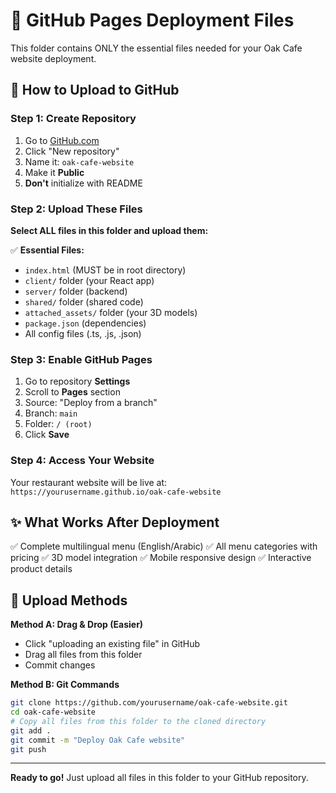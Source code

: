 # 📁 GitHub Pages Deployment Files

This folder contains ONLY the essential files needed for your Oak Cafe website deployment.

## 🚀 How to Upload to GitHub

### Step 1: Create Repository
1. Go to [GitHub.com](https://github.com)
2. Click "New repository"
3. Name it: `oak-cafe-website`
4. Make it **Public**
5. **Don't** initialize with README

### Step 2: Upload These Files
**Select ALL files in this folder and upload them:**

✅ **Essential Files:**
- `index.html` (MUST be in root directory)
- `client/` folder (your React app)
- `server/` folder (backend)
- `shared/` folder (shared code)
- `attached_assets/` folder (your 3D models)
- `package.json` (dependencies)
- All config files (.ts, .js, .json)

### Step 3: Enable GitHub Pages
1. Go to repository **Settings**
2. Scroll to **Pages** section
3. Source: "Deploy from a branch"
4. Branch: `main`
5. Folder: `/ (root)`
6. Click **Save**

### Step 4: Access Your Website
Your restaurant website will be live at:
`https://yourusername.github.io/oak-cafe-website`

## ✨ What Works After Deployment

✅ Complete multilingual menu (English/Arabic)
✅ All menu categories with pricing
✅ 3D model integration
✅ Mobile responsive design
✅ Interactive product details

## 📝 Upload Methods

**Method A: Drag & Drop (Easier)**
- Click "uploading an existing file" in GitHub
- Drag all files from this folder
- Commit changes

**Method B: Git Commands**
```bash
git clone https://github.com/yourusername/oak-cafe-website.git
cd oak-cafe-website
# Copy all files from this folder to the cloned directory
git add .
git commit -m "Deploy Oak Cafe website"
git push
```

---

**Ready to go!** Just upload all files in this folder to your GitHub repository.